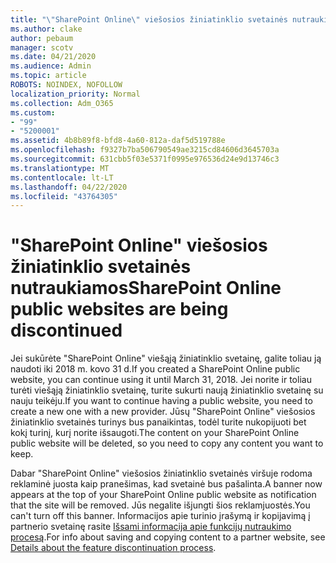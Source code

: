 ```yaml
---
title: "\"SharePoint Online\" viešosios žiniatinklio svetainės nutraukiamos"
ms.author: clake
author: pebaum
manager: scotv
ms.date: 04/21/2020
ms.audience: Admin
ms.topic: article
ROBOTS: NOINDEX, NOFOLLOW
localization_priority: Normal
ms.collection: Adm_O365
ms.custom:
- "99"
- "5200001"
ms.assetid: 4b8b89f8-bfd8-4a60-812a-daf5d519788e
ms.openlocfilehash: f9327b7ba506790549ae3215cd84606d3645703a
ms.sourcegitcommit: 631cbb5f03e5371f0995e976536d24e9d13746c3
ms.translationtype: MT
ms.contentlocale: lt-LT
ms.lasthandoff: 04/22/2020
ms.locfileid: "43764305"
---
```

# <a name="sharepoint-online-public-websites-are-being-discontinued"></a><span data-ttu-id="5c48f-102">"SharePoint Online" viešosios žiniatinklio svetainės nutraukiamos</span><span class="sxs-lookup"><span data-stu-id="5c48f-102">SharePoint Online public websites are being discontinued</span></span>

<span data-ttu-id="5c48f-103">Jei sukūrėte "SharePoint Online" viešąją žiniatinklio svetainę, galite toliau ją naudoti iki 2018 m. kovo 31 d.</span><span class="sxs-lookup"><span data-stu-id="5c48f-103">If you created a SharePoint Online public website, you can continue using it until March 31, 2018.</span></span> <span data-ttu-id="5c48f-104">Jei norite ir toliau turėti viešąją žiniatinklio svetainę, turite sukurti naują žiniatinklio svetainę su nauju teikėju.</span><span class="sxs-lookup"><span data-stu-id="5c48f-104">If you want to continue having a public website, you need to create a new one with a new provider.</span></span> <span data-ttu-id="5c48f-105">Jūsų "SharePoint Online" viešosios žiniatinklio svetainės turinys bus panaikintas, todėl turite nukopijuoti bet kokį turinį, kurį norite išsaugoti.</span><span class="sxs-lookup"><span data-stu-id="5c48f-105">The content on your SharePoint Online public website will be deleted, so you need to copy any content you want to keep.</span></span>
  
<span data-ttu-id="5c48f-106">Dabar "SharePoint Online" viešosios žiniatinklio svetainės viršuje rodoma reklaminė juosta kaip pranešimas, kad svetainė bus pašalinta.</span><span class="sxs-lookup"><span data-stu-id="5c48f-106">A banner now appears at the top of your SharePoint Online public website as notification that the site will be removed.</span></span> <span data-ttu-id="5c48f-107">Jūs negalite išjungti šios reklamjuostės.</span><span class="sxs-lookup"><span data-stu-id="5c48f-107">You can't turn off this banner.</span></span> <span data-ttu-id="5c48f-108">Informacijos apie turinio įrašymą ir kopijavimą į partnerio svetainę rasite [Išsami informacija apie funkcijų nutraukimo procesą](https://go.microsoft.com/fwlink/?linkid=866980).</span><span class="sxs-lookup"><span data-stu-id="5c48f-108">For info about saving and copying content to a partner website, see [Details about the feature discontinuation process](https://go.microsoft.com/fwlink/?linkid=866980).</span></span>
  